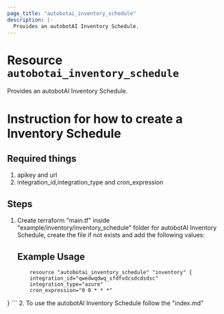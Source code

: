 ```yaml
---
page_title: "autobotai_inventory_schedule"
description: |-
  Provides an autobotAI Inventory Schedule.
---
```


# Resource `autobotai_inventory_schedule`
Provides an autobotAI Inventory Schedule.

# Instruction for how to create a Inventory Schedule
## Required things 
1. apikey and url
2. integration_id,integration_type and cron_expression

## Steps 
1. Create terraform "main.tf" inside "example/inventory/inventory_schedule" folder for autobotAI Inventory Schedule, create the file if not  exists and add the following values:
    ## Example Usage 
    ```
        resource "autobotai_inventory_schedule" "inventory" {
        integration_id="qwedwqdwq_sfdfvdcsdcdsdsc"
        integration_type="azure"
        cron_expression="0 0 * * *"
} 
    ```
2. To use the autobotAI Inventory Schedule follow the "index.md"